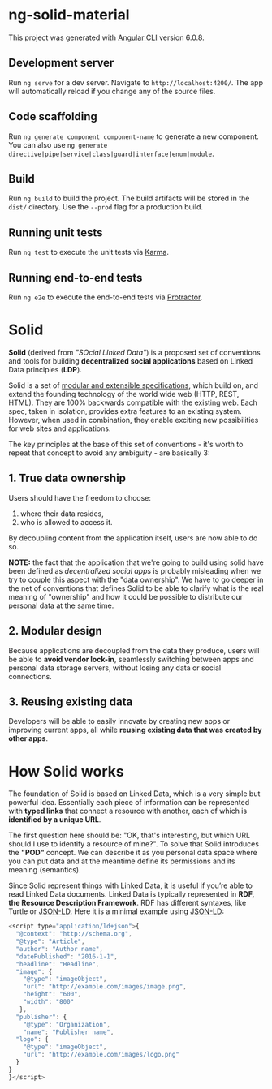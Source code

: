 # ng-solid-material

This project was generated with [Angular CLI](https://github.com/angular/angular-cli) version 6.0.8.

## Development server

Run `ng serve` for a dev server. Navigate to `http://localhost:4200/`. The app will automatically reload if you change any of the source files.

## Code scaffolding

Run `ng generate component component-name` to generate a new component. You can also use `ng generate directive|pipe|service|class|guard|interface|enum|module`.

## Build

Run `ng build` to build the project. The build artifacts will be stored in the `dist/` directory. Use the `--prod` flag for a production build.

## Running unit tests

Run `ng test` to execute the unit tests via [Karma](https://karma-runner.github.io).

## Running end-to-end tests

Run `ng e2e` to execute the end-to-end tests via [Protractor](http://www.protractortest.org/).

# Solid

**Solid** (derived from _"SOcial LInked Data"_) is a proposed set of conventions and tools for building **decentralized social
applications** based on Linked Data principles (**LDP**). 

Solid is a set of [modular and extensible specifications][solid-specs], which build on, and extend the founding technology of the world wide web (HTTP, REST, HTML). They are 100% backwards compatible with the existing web. Each spec, taken in isolation, provides extra features to an existing system.  However, when used in combination, they enable exciting new possibilities for web sites and applications.

The key principles at the base of this set of conventions - it's worth to repeat that concept to avoid any ambiguity - are basically 3:

## 1. True data ownership

Users should have the freedom to choose:

1. where their data resides,
2. who is allowed to access it.

By decoupling content from the application itself, users are now able to do so. 

**NOTE:** the fact that the application that we're going to build using solid have been defined as _decentralized social apps_ is probably misleading when we try to couple this aspect with the "data ownership". We have to go deeper in the net of conventions that defines Solid to be able to clarify what is the real meaning of "ownership" and how it could be possible to distribute our personal data at the same time.

## 2. Modular design

Because applications are decoupled from the data they produce, users will be able to **avoid vendor lock-in**, seamlessly switching between apps and personal data storage servers, without losing any data or social connections.

## 3. Reusing existing data

Developers will be able to easily innovate by creating new apps or improving current apps, all while **reusing existing data that was created by other apps**.

# How Solid works

The foundation of Solid is based on Linked Data, which is a very simple but powerful idea. Essentially each piece of information can be represented with **typed links** that connect a resource with another, each of which is **identified by a unique URL**. 

The first question here should be: "OK, that's interesting, but which URL should I use to identify a resource of mine?". To solve that Solid introduces the **"POD"** concept. We can describe it as you personal data space where you can put data and at the meantime define its permissions and its meaning (semantics). 

Since Solid represent things with Linked Data, it is useful if you’re able to read Linked Data documents. Linked Data is typically represented in **RDF, the Resource Description Framework**. RDF has different syntaxes, like Turtle or [JSON-LD][json-ld]. Here it is a minimal example using [JSON-LD][json-ld]:


```javascript
<script type="application/ld+json">{
  "@context": "http://schema.org",
  "@type": "Article",
  "author": "Author name",
  "datePublished": "2016-1-1",
  "headline": "Headline",
  "image": {
    "@type": "imageObject",
    "url": "http://example.com/images/image.png",
    "height": "600",
    "width": "800"
   },
  "publisher": {
    "@type": "Organization",
    "name": "Publisher name",
  "logo": {
    "@type": "imageObject",
    "url": "http://example.com/images/logo.png"
  }
}
}</script>
```

[solid-specs]: https://github.com/solid/solid-spec
[json-ld]: https://json-ld.org/
